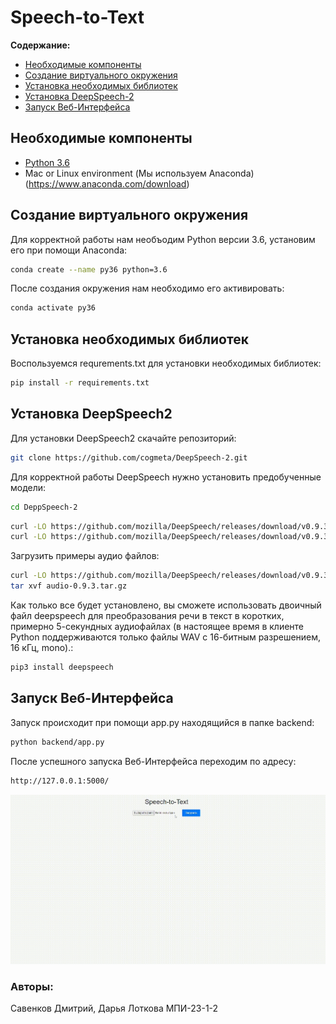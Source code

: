 # Speech-to-Text

**Содержание:**
- [Необходимые компоненты](#Необходимые-компоненты)
- [Создание виртуального окружения](#Создание-виртуального-окружения)
- [Установка необходимых библиотек](#Установка-необходимых-библиотек)
- [Установка DeepSpeech-2](#Установка-DeepSpeech-2)
- [Запуск Веб-Интерфейса](#Запуск-Веб-Интерфейса)

## Необходимые компоненты

* [Python 3.6](https://www.python.org/)
* Mac or Linux environment (Мы используем Anaconda) (https://www.anaconda.com/download)



## Создание виртуального окружения

Для корректной работы нам необъодим Python версии 3.6, установим его при помощи Anaconda:

```bash
conda create --name py36 python=3.6
```

После создания окружения нам необходимо его активировать:

```bash
conda activate py36
```

## Установка необходимых библиотек

Воспользуемся requrements.txt для установки необходимых библиотек:

```bash
pip install -r requirements.txt
```

## Установка DeepSpeech2

Для установки DeepSpeech2 скачайте репозиторий:

```bash
git clone https://github.com/cogmeta/DeepSpeech-2.git
```

Для корректной работы DeepSpeech нужно установить предобученные модели:

```bash
cd DeppSpeech-2
```

```bash
curl -LO https://github.com/mozilla/DeepSpeech/releases/download/v0.9.3/deepspeech-0.9.3-models.pbmm
curl -LO https://github.com/mozilla/DeepSpeech/releases/download/v0.9.3/deepspeech-0.9.3-models.scorer
```

Загрузить примеры аудио файлов:

```bash
curl -LO https://github.com/mozilla/DeepSpeech/releases/download/v0.9.3/audio-0.9.3.tar.gz
tar xvf audio-0.9.3.tar.gz
```

Как только все будет установлено, вы сможете использовать двоичный файл deepspeech для преобразования речи в текст в коротких, примерно 5-секундных аудиофайлах (в настоящее время в клиенте Python поддерживаются только файлы WAV с 16-битным разрешением, 16 кГц, mono).:

```bash
pip3 install deepspeech
```
## Запуск Веб-Интерфейса

Запуск происходит при помощи app.py находящийся в папке backend:
```bash
python backend/app.py
```

После успешного запуска Веб-Интерфейса переходим по адресу:
```bash
http://127.0.0.1:5000/
```

![Usage](images/image.gif)

### Авторы:
Савенков Дмитрий, Дарья Лоткова МПИ-23-1-2
